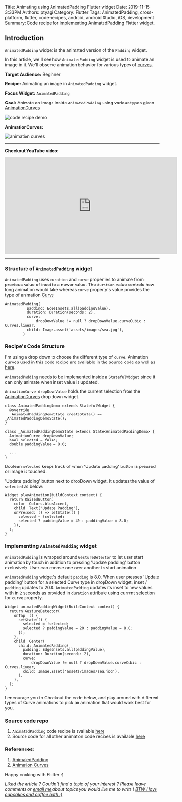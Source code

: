 Title: Animating using AnimatedPadding Flutter widget
Date: 2019-11-15 3:33PM
Authors: ptyagi
Category: Flutter
Tags: AnimatedPadding, cross-platform, flutter, code-recipes, android, android Studio, iOS, development
Summary: Code recipe for implementing AnimatedPadding Flutter widget.  


## Introduction

`AnimatedPadding` widget is the animated version of the `Padding` widget.

In this article, we'll see how `AnimatedPadding` widget is used to animate an image in it. We'll observe animation behavior for various types of [curves](https://api.flutter.dev/flutter/animation/Curves-class.html).

**Target Audience:** Beginner

**Recipe:** Animating an image in `AnimatedPadding` widget.

**Focus Widget:** `AnimatedPadding`

**Goal:** Animate an image inside `AnimatedPadding` using various types given [AnimationCurves](https://gist.github.com/ptyagicodecamp/92f7ab72466b65a82da2c44f1c2fc262)


![code recipe demo]({attach}../../images/flutter/anim_padding_1.jpg)


**AnimationCurves:**

![animation curves]({attach}../../images/flutter/anim_curves.jpg)

---

**Checkout YouTube video:**

<iframe width="560" height="315" src="https://www.youtube.com/embed/" frameborder="0" allow="accelerometer; autoplay; encrypted-media; gyroscope; picture-in-picture" allowfullscreen></iframe>

---

### Structure of `AnimatedPadding` widget

`AnimatedPadding` uses `duration` and `curve` properties to animate from previous value of inset to a newer value. The `duration` value controls how long animation would take whereas `curve` property's value provides the type of animation [Curve](https://api.flutter.dev/flutter/animation/Curves-class.html)

```
AnimatedPadding(
          padding: EdgeInsets.all(paddingValue),
          duration: Duration(seconds: 2),
          curve:
              dropDownValue != null ? dropDownValue.curveCubic : Curves.linear,
          child: Image.asset('assets/images/sea.jpg'),
        ),
```

### Recipe's Code Structure ###

I'm using a drop down to choose the different type of `curve`. Animation curves used in this code recipe are available in the source code as well as [here](https://gist.github.com/ptyagicodecamp/92f7ab72466b65a82da2c44f1c2fc262).

`AnimatedPadding` needs to be implemented inside a `StatefulWidget` since it can only animate when inset value is updated.

`AnimationCurve dropDownValue` holds the current selection from the [AnimationCurves](https://gist.github.com/ptyagicodecamp/92f7ab72466b65a82da2c44f1c2fc262) drop down widget.

```
class AnimatedPaddingDemo extends StatefulWidget {
  @override
  _AnimatedPaddingDemoState createState() => _AnimatedPaddingDemoState();
}

class _AnimatedPaddingDemoState extends State<AnimatedPaddingDemo> {
  AnimationCurve dropDownValue;
  bool selected = false;
  double paddingValue = 8.0;

  ...
}  
```

Boolean `selected` keeps track of when 'Update padding' button is pressed or image is touched.

'Update padding' button next to dropDown widget. It updates the value of `selected` as below:

```
Widget playAnimation(BuildContext context) {
  return RaisedButton(
    color: Colors.blueAccent,
    child: Text("Update Padding"),
    onPressed: () => setState(() {
      selected = !selected;
      selected ? paddingValue = 40 : paddingValue = 8.0;
    }),
  );
}
```

### Implementing `AnimatedPadding` widget ###

`AnimatedPadding` is wrapped around `GestureDetector` to let user start animation by touch in addition to pressing 'Update padding' button exclusively. User can choose one over another to start animation.

`AnimatedPadding` widget's default `padding` is  8.0. When user presses 'Update padding' button for a selected Curve type in dropDown widget, inset / `padding` updates to 20.0. `AnimatedPadding` updates its inset to new values with in `2` seconds as provided in `duration` attribute using current selection for `curve` property.

```
Widget animatedPaddingWidget(BuildContext context) {
  return GestureDetector(
    onTap: () {
      setState(() {
        selected = !selected;
        selected ? paddingValue = 20 : paddingValue = 8.0;
      });
    },
    child: Center(
      child: AnimatedPadding(
        padding: EdgeInsets.all(paddingValue),
        duration: Duration(seconds: 2),
        curve:
            dropDownValue != null ? dropDownValue.curveCubic : Curves.linear,
        child: Image.asset('assets/images/sea.jpg'),
      ),
    ),
  );
}
```

I encourage you to Checkout the code below, and play around with different types of Curve animations to pick an animation that would work best for you.

### Source code repo ###

1. `AnimatedPadding` code recipe is available [here](https://github.com/ptyagicodecamp/flutter_cookbook/blob/animations/flutter_animations/flutter_animations/lib/animations/anim_padding.dart)
2. Source code for all other animation code recipes is available [here](https://github.com/ptyagicodecamp/flutter_cookbook/tree/animations/flutter_animations/flutter_animations)


### References: ###

1. [AnimatedPadding](https://api.flutter.dev/flutter/widgets/AnimatedPadding-class.html)
2. [Animation Curves](https://api.flutter.dev/flutter/animation/Curves-class.html)


Happy cooking with Flutter :)

_Liked the article ?
Couldn't find a topic of your interest ? Please leave comments or [email me](mailto:ptyagicodecamp@gmail.com) about topics you would like me to write !
[BTW I love cupcakes and coffee both :)](https://www.paypal.me/pritya)_
